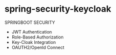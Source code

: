 # spring-security-keycloak
SPRINGBOOT SECURITY 
-   JWT Authentication
-   Role-Based Authorization
- Key-Cloak Integration
- OAUTH2/OpenId Connect
